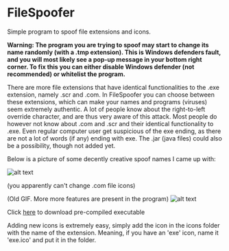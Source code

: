 # FileSpoofer

Simple program to spoof file extensions and icons.

**Warning: The program you are trying to spoof may start to change its name randomly (with a .tmp extension). This is Windows defenders fault, and you will most likely see a pop-up message in your bottom right corner. To fix this you can either disable Windows defender (not recommended) or whitelist the program.**

There are more file extensions that have identical functionalities to the .exe extension, namely .scr and .com. In FileSpoofer you can choose between these extensions, which can make your names and programs (viruses) seem extremely authentic. A lot of people know about the right-to-left override character, and are thus very aware of this attack. Most people do however not know about .com and .scr and their identical functionality to .exe. Even regular computer user get suspicious of the exe ending, as there are not a lot of words (if any) ending with exe. The .jar (java files) could also be a possibility, though not added yet.

Below is a picture of some decently creative spoof names I came up with:

![alt text](https://raw.githubusercontent.com/henriksb/ExtensionSpoofer/master/Spoof.png)

(you apparently can't change .com file icons)

(Old GIF. More more features are present in the program)
![alt text](https://raw.githubusercontent.com/henriksb/ExtensionSpoofer/master/UsageGIF.gif)

Click [here](https://github.com/henriksb/ExtensionSpoofer/releases/download/1/FileSpoofer.exe) to download pre-compiled executable

Adding new icons is extremely easy, simply add the icon in the icons folder with the name of the extension. Meaning, if you have an 'exe' icon, name it 'exe.ico' and put it in the folder.
